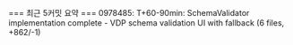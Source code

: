 === 최근 5커밋 요약 ===
0978485: T+60-90min: SchemaValidator implementation complete - VDP schema validation UI with fallback (6 files, +862/-1)
